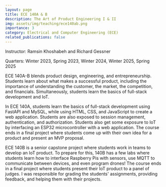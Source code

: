 ```yaml
---
layout: page
title: ECE 140A & B
description: The Art of Product Engineering I & II
img: assets/img/teaching/ece140ab.png
importance: 3
category: Electrical and Computer Engineering (ECE)
related_publications: false
---
```


Instructor: Ramsin Khoshabeh and Richard Gessner

Quarters: Winter 2023, Spring 2023, Winter 2024, Winter 2025, Spring 2025

ECE 140A-B blends product design, engineering, and entrepreneurship. Students learn about what makes a successful product, including the importance of understanding the customer, the market, the competition, and financials. Simultaneously, students learn the basics of full-stack development and IoT.

In ECE 140A, students learn the basics of full-stack development using FastAPI and MySQL, while using HTML, CSS, and JavaScript to create a web application. Students are also exposed to session management, authentication, and authorization. Students also get some exposure to IoT by interfacing an ESP32 microcontroller with a web application. The course ends in a final project where students come up with their own idea for a product and present an MVP proposal.

ECE 140B is a senior capstone project where students work in teams to develop an IoT product. To prepare for this, 140B has a few labs where students learn how to interface Raspberry Pis with sensors, use MQTT to communicate between devices, and even program drones! The course ends in a final project where students present their IoT product to a panel of judges. I was responsible for grading the students' assignments, providing feedback, and helping them with their projects.